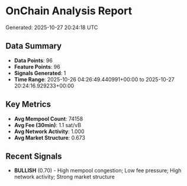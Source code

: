 # OnChain Analysis Report
Generated: 2025-10-27 20:24:18 UTC

## Data Summary
- **Data Points**: 96
- **Feature Points**: 96
- **Signals Generated**: 1
- **Time Range**: 2025-10-26 04:26:49.440991+00:00 to 2025-10-27 20:24:16.929233+00:00

## Key Metrics
- **Avg Mempool Count**: 74158
- **Avg Fee (30min)**: 1.1 sat/vB
- **Avg Network Activity**: 1.000
- **Avg Market Structure**: 0.673

## Recent Signals
- **BULLISH** (0.70) - High mempool congestion; Low fee pressure; High network activity; Strong market structure
